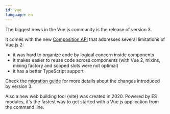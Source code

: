 ```yaml
---
id: vue
language: en
---
```


The biggest news in the Vue.js community is the release of version 3.

It comes with the new [Composition API](https://v3.vuejs.org/api/composition-api.html) that addresses several limitations of Vue.js 2:

- it was hard to organize code by logical concern inside components
- it makes easier to reuse code across components (with Vue 2, mixins, mixing factory and scoped slots were not optimal)
- it has a better TypeScript support

Check the [migration guide](https://v3.vuejs.org/guide/migration/introduction.html) for more details about the changes introduced by version 3.

Also a new web building tool {vite} was created in 2020. Powered by ES modules, it's the fastest way to get started with a Vue.js application from the command line.
